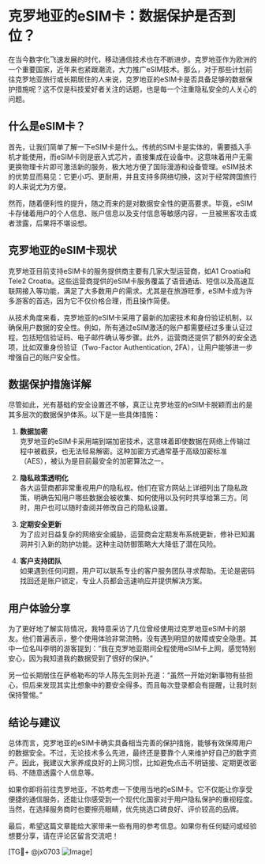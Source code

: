 # 克罗地亚的eSIM卡：数据保护是否到位？

在当今数字化飞速发展的时代，移动通信技术也在不断进步。克罗地亚作为欧洲的一个重要国家，近年来也紧跟潮流，大力推广eSIM技术。那么，对于那些计划前往克罗地亚旅行或长期居住的人来说，克罗地亚的eSIM卡是否具备足够的数据保护措施呢？这不仅是科技爱好者关注的话题，也是每一个注重隐私安全的人关心的问题。

## 什么是eSIM卡？

首先，让我们简单了解一下eSIM卡是什么。传统的SIM卡是实体的，需要插入手机才能使用，而eSIM卡则是嵌入式芯片，直接集成在设备中。这意味着用户无需更换物理卡片即可激活新的服务，极大地方便了国际漫游和设备管理。eSIM技术的优势显而易见：它更小巧、更耐用，并且支持多网络切换，这对于经常跨国旅行的人来说尤为方便。

然而，随着便利性的提升，随之而来的是对数据安全性的更高要求。毕竟，eSIM卡存储着用户的个人信息、账户信息以及支付信息等敏感内容，一旦被黑客攻击或者泄露，后果将不堪设想。

## 克罗地亚的eSIM卡现状

克罗地亚目前支持eSIM卡的服务提供商主要有几家大型运营商，如A1 Croatia和Tele2 Croatia。这些运营商提供的eSIM卡服务覆盖了语音通话、短信以及高速互联网接入等功能，满足了大多数用户的需求。尤其是在旅游旺季，eSIM卡成为许多游客的首选，因为它不仅价格合理，而且操作简便。

从技术角度来看，克罗地亚的eSIM卡采用了最新的加密技术和身份验证机制，以确保用户数据的安全性。例如，所有通过eSIM激活的账户都需要经过多重认证过程，包括短信验证码、电子邮件确认等步骤。此外，运营商还提供了额外的安全选项，比如双重身份验证（Two-Factor Authentication, 2FA），让用户能够进一步增强自己的账户安全性。

## 数据保护措施详解

尽管如此，光有基础的安全设置还不够，真正让克罗地亚的eSIM卡脱颖而出的是其多层次的数据保护体系。以下是一些具体措施：

1. **数据加密**  
   克罗地亚的eSIM卡采用端到端加密技术，这意味着即使数据在网络上传输过程中被截获，也无法轻易解密。这种加密方式通常基于高级加密标准（AES），被认为是目前最安全的加密算法之一。

2. **隐私政策透明化**  
   各大运营商都非常重视用户的隐私权。他们在官方网站上详细列出了隐私政策，明确告知用户哪些数据会被收集、如何使用以及何时共享给第三方。同时，用户也可以随时查阅并修改自己的隐私设置。

3. **定期安全更新**  
   为了应对日益复杂的网络安全威胁，运营商会定期发布系统更新，修补已知漏洞并引入新的防护功能。这种主动防御策略大大降低了潜在风险。

4. **客户支持团队**  
   如果遇到任何问题，用户可以联系专业的客户服务团队寻求帮助。无论是密码找回还是账户锁定，专业人员都会迅速响应并提供解决方案。

## 用户体验分享

为了更好地了解实际情况，我特意采访了几位曾经使用过克罗地亚eSIM卡的朋友。他们普遍表示，整个使用体验非常流畅，没有遇到明显的故障或安全隐患。其中一位名叫李明的游客提到：“我在克罗地亚期间全程使用eSIM卡上网，感觉特别安心，因为我知道我的数据受到了很好的保护。”

另一位长期居住在萨格勒布的华人陈先生则补充道：“虽然一开始对新事物有些担心，但后来发现其实比想象中的要安全得多。而且每次登录都会有提醒，让我时刻保持警惕。”

## 结论与建议

总体而言，克罗地亚的eSIM卡确实具备相当完善的保护措施，能够有效保障用户的数据安全。不过，无论技术多么先进，最终还是要靠个人来维护好自己的数字资产。因此，我建议大家养成良好的上网习惯，比如避免点击不明链接、定期更改密码、不随意透露个人信息等。

如果你即将前往克罗地亚，不妨考虑一下使用当地的eSIM卡。它不仅能让你享受便捷的通信服务，还能让你感受到一个现代化国家对于用户隐私保护的重视程度。当然，在选择服务商时也要擦亮眼睛，优先挑选口碑良好、评价较高的品牌。

最后，希望这篇文章能给大家带来一些有用的参考信息。如果你有任何疑问或经验想要分享，请在评论区留言交流吧！

[TG💪+ @jx0703 ![Image](https://github.com/user-attachments/assets/dbca1d08-cadb-493c-b0ec-ad6f7a83f270)]